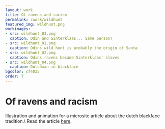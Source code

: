 ```yaml
---
layout: work
title: Of ravens and racism
permalink: /work/wildhunt
featured_img: wildhunt.png
workimages:
- src: wildhunt_03.png
  caption: Odin and Sinterklaas... Same person?
- src: wildhunt_01.png
  caption: Odins wild hunt is probably the origin of Santa 
- src: wildhunt_02.png
  caption: Odins ravens became Sinterklaas' slaves
- src: wildhunt_04.png
  caption: Dutchman in blackface
bgcolor: cf4035
order: 7
---
```


# Of ravens and racism 

Illustration and animation for a microsite article about the dutch blackface tradition.\\
Read the article [here](https://floter.design/odins-ravens/).